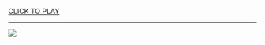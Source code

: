 
<a href="https://premium76.site?title=asteroid_v3_games_unblocked&ref=13M">CLICK TO PLAY</a></h3>
<hr>

<a href="https://premium76.site?title=asteroid_v3_games_unblocked&ref=13M"><img src="https://clearcache.store/games.png"></a>


